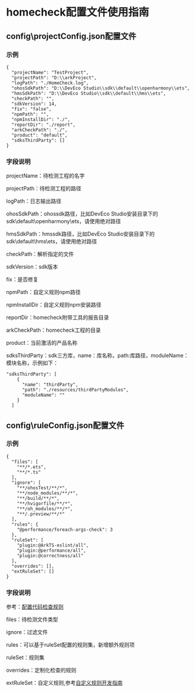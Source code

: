 # homecheck配置文件使用指南

## config\projectConfig.json配置文件

### 示例
```
{
  "projectName": "TestProject",
  "projectPath": "D:\\arkProject",
  "logPath": "./HomeCheck.log",
  "ohosSdkPath": "D:\\DevEco Studio\\sdk\\default\\openharmony\\ets",
  "hmsSdkPath": "D:\\DevEco Studio\\sdk\\default\\hms\\ets",
  "checkPath": "",
  "sdkVersion": 14,
  "fix": "false",
  "npmPath": "",
  "npmInstallDir": "./",
  "reportDir": "./report",
  "arkCheckPath": "./",
  "product": "default",
  "sdksThirdParty": []
}
```

### 字段说明
projectName：待检测工程的名字

projectPath：待检测工程的路径

logPath：日志输出路径

ohosSdkPath：ohossdk路径，比如DevEco Studio安装目录下的sdk\default\openharmony\ets，请使用绝对路径

hmsSdkPath：hmssdk路径，比如DevEco Studio安装目录下的sdk\default\hms\ets，请使用绝对路径

checkPath：解析指定的文件

sdkVersion：sdk版本

fix：是否修复

npmPath：自定义规则npm路径

npmInstallDir：自定义规则npm安装路径

reportDir：homecheck附带工具的报告目录

arkCheckPath：homecheck工程的目录

product：当前激活的产品名称

sdksThirdParty：sdk三方库，name：库名称，path:库路径，moduleName：模块名称，示例如下：
```
"sdksThirdParty": [
    {
      "name": "thirdParty",
      "path": "./resources/thirdPartyModules",
      "moduleName": ""
    }
  ]
```


## config\ruleConfig.json配置文件

### 示例

```
{
  "files": [
    "**/*.ets",
    "**/*.ts"
  ],
  "ignore": [
    "**/ohosTest/**/*",
    "**/node_modules/**/*",
    "**/build/**/*",
    "**/hvigorfile/**/*",
    "**/oh_modules/**/*",
    "**/.preview/**/*"
  ],
  "rules": {
    "@performance/foreach-args-check": 3
  },
  "ruleSet": [
    "plugin:@ArkTS-eslint/all",
    "plugin:@performance/all",
    "plugin:@correctness/all"
  ],
  "overrides": [],
  "extRuleSet": []
}
```

### 字段说明

参考：[配置代码检查规则](https://developer.huawei.com/consumer/cn/doc/harmonyos-guides-V14/ide-code-linter-V14#section1782903483817)

files：待检测文件类型

ignore：过滤文件

rules：可以基于ruleSet配置的规则集，新增额外规则项

ruleSet：规则集

overrides：定制化检查的规则

extRuleSet：自定义规则,参考[自定义规则开发指南](../developer/ExtRule自定义规则开发指南.md)